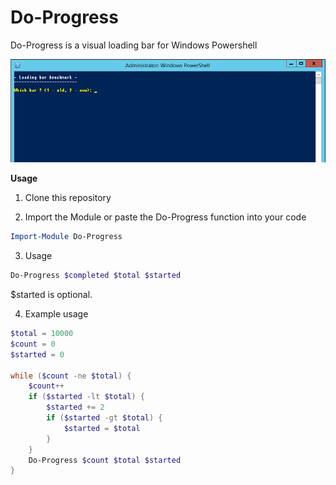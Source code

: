 # Do-Progress
Do-Progress is a visual loading bar for Windows Powershell

![Sneak Preview](ProgressBar.gif)

**Usage**

1. Clone this repository

2. Import the Module or paste the Do-Progress function into your code
```powershell
Import-Module Do-Progress
```

3. Usage
```powershell
Do-Progress $completed $total $started
```
$started is optional.

4. Example usage
```powershell
$total = 10000
$count = 0
$started = 0

while ($count -ne $total) {
    $count++
    if ($started -lt $total) {
        $started += 2
        if ($started -gt $total) {
            $started = $total
        }
    }
    Do-Progress $count $total $started
}
```
